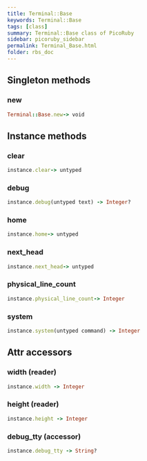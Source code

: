 ```yaml
---
title: Terminal::Base
keywords: Terminal::Base
tags: [class]
summary: Terminal::Base class of PicoRuby
sidebar: picoruby_sidebar
permalink: Terminal_Base.html
folder: rbs_doc
---
```

## Singleton methods
### new

```ruby
Terminal::Base.new-> void
```
## Instance methods
### clear

```ruby
instance.clear-> untyped
```
### debug

```ruby
instance.debug(untyped text) -> Integer?
```
### home

```ruby
instance.home-> untyped
```
### next_head

```ruby
instance.next_head-> untyped
```
### physical_line_count

```ruby
instance.physical_line_count-> Integer
```
### system

```ruby
instance.system(untyped command) -> Integer
```
## Attr accessors
### width (reader)
```ruby
instance.width -> Integer
```
### height (reader)
```ruby
instance.height -> Integer
```
### debug_tty (accessor)
```ruby
instance.debug_tty -> String?
```
